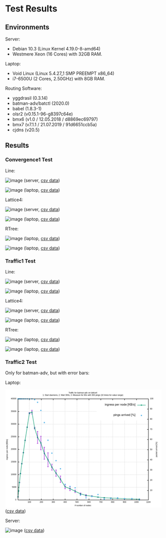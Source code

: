 # Test Results

## Environments

Server:

* Debian 10.3 (Linux Kernel 4.19.0-8-amd64)
* Westmere Xeon (16 Cores) with 32GB RAM.

Laptop:

* Void Linux (Linux 5.4.27_1 SMP PREEMPT x86_64)
* i7-6500U (2 Cores, 2.50GHz) with 8GB RAM.

Routing Software:

* yggdrasil (0.3.14)
* batman-adv/batctl (2020.0)
* babel (1.8.3-1)
* olsr2 (v0.15.1-96-g8397c64e)
* bmx6 (v1.0 / 12.05.2018 / d8869ec69797)
* bmx7 (v7.1.1 / 21.07.2019 / 91d6651ccb5a)
* cjdns (v20.5)

## Results

### Convergence1 Test

Line:

![image](convergence1-line_server.png)
(server, [csv data](convergence1-line_server.csv))

![image](convergence1-line_laptop.png)
(laptop, [csv data](convergence1-line_laptop.csv))

Lattice4:

![image](convergence1-lattice4_server.png)
(server, [csv data](convergence1-lattice4_server.csv))

![image](convergence1-lattice4_laptop.png)
(laptop, [csv data](convergence1-lattice4_laptop.csv))

RTree:

![image](convergence1-rtree_server.png)
(laptop, [csv data](convergence1-rtree_server.csv))

![image](convergence1-rtree_laptop.png)
(laptop, [csv data](convergence1-rtree_laptop.csv))

### Traffic1 Test

Line:

![image](traffic1-line_server.png)
(server, [csv data](traffic1-line_server.csv))

![image](traffic1-line_laptop.png)
(laptop, [csv data](traffic1-line_laptop.csv))

Lattice4:

![image](traffic1-lattice4_server.png)
(server, [csv data](traffic1-lattice4_server.csv))

![image](traffic1-lattice4_laptop.png)
(laptop, [csv data](traffic1-lattice4_laptop.csv))

RTree:

![image](traffic1-rtree_server.png)
(laptop, [csv data](traffic1-rtree_server.csv))

![image](traffic1-rtree_laptop.png)
(laptop, [csv data](traffic1-rtree_laptop.csv))


### Traffic2 Test

Only for batman-adv, but with error bars:

Laptop:

![image](traffic2-batman-adv-lattice4_laptop.png)
([csv data](traffic2-batman-adv-lattice4_laptop.csv))

Server:

![image](traffic2-batman-adv-lattice4_server.png)
([csv data](traffic2-batman-adv-lattice4_server.csv))
